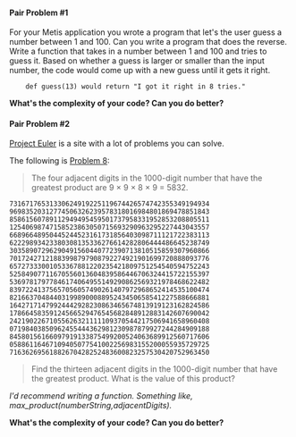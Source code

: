 #### Pair Problem #1

For your Metis application you wrote a program that let's the user guess a number between 1 and 100. Can you write a program that does the reverse. Write a function that takes in a number between 1 and 100 and tries to guess it. Based on whether a guess is larger or smaller than the input number, the code would come up with a new guess until it gets it right.

		def guess(13) would return "I got it right in 8 tries."

**What's the complexity of your code? Can you do better?**


#### Pair Problem #2

[Project Euler](https://projecteuler.net/) is a site with a lot of problems you can solve.

The following is [Problem 8](https://projecteuler.net/problem=8):

> The four adjacent digits in the 1000-digit number that have the greatest product are 9 × 9 × 8 × 9 = 5832.

```
73167176531330624919225119674426574742355349194934
96983520312774506326239578318016984801869478851843
85861560789112949495459501737958331952853208805511
12540698747158523863050715693290963295227443043557
66896648950445244523161731856403098711121722383113
62229893423380308135336276614282806444486645238749
30358907296290491560440772390713810515859307960866
70172427121883998797908792274921901699720888093776
65727333001053367881220235421809751254540594752243
52584907711670556013604839586446706324415722155397
53697817977846174064955149290862569321978468622482
83972241375657056057490261407972968652414535100474
82166370484403199890008895243450658541227588666881
16427171479924442928230863465674813919123162824586
17866458359124566529476545682848912883142607690042
24219022671055626321111109370544217506941658960408
07198403850962455444362981230987879927244284909188
84580156166097919133875499200524063689912560717606
05886116467109405077541002256983155200055935729725
71636269561882670428252483600823257530420752963450
```

> Find the thirteen adjacent digits in the 1000-digit number that have the greatest product. What is the value of this product?

*I'd recommend writing a function. Something like, max_product(numberString,adjacentDigits).*

**What's the complexity of your code? Can you do better?**